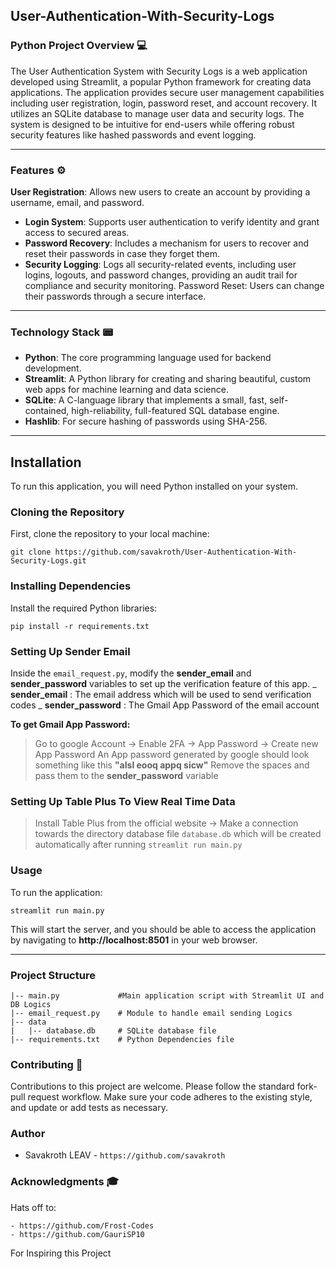 ## User-Authentication-With-Security-Logs

### **Python Project Overview** 💻

The User Authentication System with Security Logs is a web application developed using Streamlit, a popular Python framework for creating data applications. The application provides secure user management capabilities including user registration, login, password reset, and account recovery. It utilizes an SQLite database to manage user data and security logs. The system is designed to be intuitive for end-users while offering robust security features like hashed passwords and event logging.

*****

### **Features** ⚙️
**User Registration**: Allows new users to create an account by providing a username, email, and password.
- **Login System**: Supports user authentication to verify identity and grant access to secured areas.
- **Password Recovery**: Includes a mechanism for users to recover and reset their passwords in case they forget them.
- **Security Logging**: Logs all security-related events, including user logins, logouts, and password changes, providing an audit trail for compliance and security monitoring.
Password Reset: Users can change their passwords through a secure interface.

*****

### **Technology Stack** 📟
- **Python**: The core programming language used for backend development.
- **Streamlit**: A Python library for creating and sharing beautiful, custom web apps for machine learning and data science.
- **SQLite**: A C-language library that implements a small, fast, self-contained, high-reliability, full-featured SQL database engine.
- **Hashlib**: For secure hashing of passwords using SHA-256.

*****

## **Installation**
To run this application, you will need Python installed on your system.

### **Cloning the Repository**
First, clone the repository to your local machine:
```
git clone https://github.com/savakroth/User-Authentication-With-Security-Logs.git
```

### **Installing Dependencies**
Install the required Python libraries:
```
pip install -r requirements.txt
```

### **Setting Up Sender Email**
Inside the `email_request.py`, modify the **sender_email** and **sender_password** variables to set up the verification feature of this app.
_ **sender_email** : The email address which will be used to send verification codes
_ **sender_password** : The Gmail App Password of the email account

**To get Gmail App Password:**
> Go to google Account -> Enable 2FA -> App Password -> Create new App Password
An App password generated by google should look something like this **"alsl eooq appq sicw"**
Remove the spaces and pass them to the **sender_password** variable

### **Setting Up Table Plus To View Real Time Data**
> Install Table Plus from the official website -> Make a connection towards the directory database file `database.db` which will be created automatically after running `streamlit run main.py`

### **Usage**
To run the application:
```
streamlit run main.py
```
This will start the server, and you should be able to access the application by navigating to **http://localhost:8501** in your web browser.

*****

### **Project Structure**
```
|-- main.py             #Main application script with Streamlit UI and DB Logics
|-- email_request.py    # Module to handle email sending Logics
|-- data                
|   |-- database.db     # SQLite database file
|-- requirements.txt    # Python Dependencies file
```

### **Contributing** 🤝
Contributions to this project are welcome. Please follow the standard fork-pull request workflow. Make sure your code adheres to the existing style, and update or add tests as necessary.

### **Author**
- Savakroth LEAV - `https://github.com/savakroth`

### **Acknowledgments** 🎓
Hats off to:
```
- https://github.com/Frost-Codes
- https://github.com/GauriSP10
```
For Inspiring this Project
